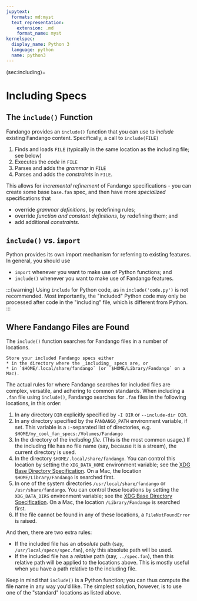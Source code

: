 ```yaml
---
jupytext:
  formats: md:myst
  text_representation:
    extension: .md
    format_name: myst
kernelspec:
  display_name: Python 3
  language: python
  name: python3
---
```


(sec:including)=
# Including Specs

## The `include()` Function

Fandango provides an `include()` function that you can use to _include_ existing Fandango content.
Specifically, a call to `include(FILE)`

1. Finds and loads `FILE` (typically in the same location as the including file; see below)
2. Executes the _code_ in `FILE`
3. Parses and adds the _grammar_ in `FILE`
4. Parses and adds the _constraints_ in `FILE`.

This allows for _incremental refinement_ of Fandango specifications - you can create some base `base.fan` spec, and then have more _specialized_ specifications that

* override _grammar definitions_, by redefining rules;
* override _function and constant definitions_, by redefining them; and
* add additional _constraints_.


## `include()` vs. `import`

Python provides its own import mechanism for referring to existing features.
In general, you should use

* `import` whenever you want to make use of Python functions; and
* `include()` whenever you want to make use of Fandango features.

:::{warning}
Using `include` for Python code, as in `include('code.py')` is not recommended.
Most importantly, the "included" Python code may only be processed after code in the "including" file, which is different from Python.
:::


## Where Fandango Files are Found

The `include()` function searches for Fandango files in a number of locations.

```{tip}
Store your included Fandango specs either
* in the directory where the _including_ specs are, or
* in `$HOME/.local/share/fandango` (or `$HOME/Library/Fandango` on a Mac).
```

The actual rules for where Fandango searches for included files are complex, versatile, and adhering to common standards.
When including a `.fan` file using `include()`, Fandango searches for `.fan` files in the following locations, in this order:

1. In any directory `DIR` explicitly specified by `-I DIR` or `--include-dir DIR`.
2. In any directory specified by the `FANDANGO_PATH` environment variable, if set. This variable is a `:`-separated list of directories, e.g. `$HOME/my_cool_fan_specs:/Volumes/Fandango`
3. In the directory of the _including file_. (This is the most common usage.) If the including file has no file name (say, because it is a stream), the current directory is used.
4. In the directory `$HOME/.local/share/fandango`. You can control this location by setting the 
`XDG_DATA_HOME` environment variable; see the [XDG Base Directory Specification](https://specifications.freedesktop.org/basedir-spec/latest/). On a Mac, the location `$HOME/Library/Fandango` is searched first.
5. In one of the system directories `/usr/local/share/fandango` or `/usr/share/fandango`. You can control these locations by setting the
`XDG_DATA_DIRS` environment variable; see the [XDG Base Directory Specification](https://specifications.freedesktop.org/basedir-spec/latest/). On a Mac, the location `/Library/Fandango` is searched first.
6. If the file cannot be found in any of these locations, a `FileNotFoundError` is raised.

And then, there are two extra rules:
* If the included file has an _absolute_ path (say, `/usr/local/specs/spec.fan`), only this absolute path will be used.
* If the included file has a _relative_ path (say, `../spec.fan`), then this relative path will be applied to the locations above. This is mostly useful when you have a path relative to the including file.

Keep in mind that `include()` is a Python function; you can thus compute the file name in any way you'd like.
The simplest solution, however, is to use one of the "standard" locations as listed above.